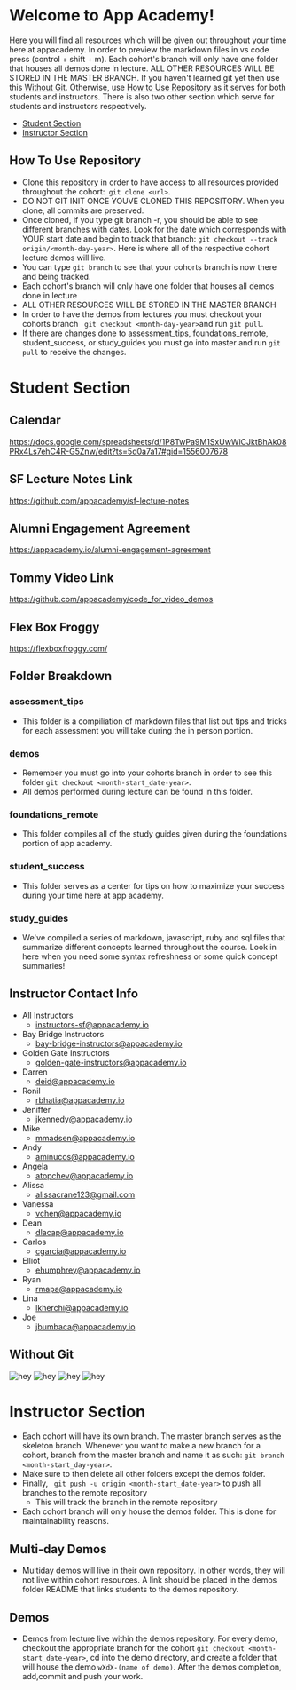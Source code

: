 # Welcome to App Academy! 

Here you will find all resources which will be given out throughout your time here at appacademy. In order to preview the markdown files in vs code press (control + shift + m). Each cohort's branch will only have one folder that houses all demos done in lecture. ALL OTHER RESOURCES WILL BE STORED IN THE MASTER BRANCH. If you haven't learned git yet then use this [Without Git](#without-git). Otherwise, use [How to Use Repository](#how-to-use-repository) as it serves for both students and instructors. There is also two other section which serve for students and instructors respectively. 

* [Student Section](#student-section)
* [Instructor Section](#instructor-section)

## How To Use Repository
* Clone this repository in order to have access to all resources provided throughout the cohort:``` git clone <url>```.
* DO NOT GIT INIT ONCE YOUVE CLONED THIS REPOSITORY. When you clone, all commits are preserved.
* Once cloned, if you type git branch -r, you should be able to see different branches with dates.  Look for the date which corresponds with YOUR start date and begin to track that branch: ```git checkout --track origin/<month-day-year>```. Here is where all of the respective cohort lecture demos will live.
* You can type ``` git branch ``` to see that your cohorts branch is now there and being tracked.
* Each cohort's branch will only have one folder that houses all demos done in lecture 
* ALL OTHER RESOURCES WILL BE STORED IN THE MASTER BRANCH 
* In order to have the demos from lectures you must checkout your cohorts branch ``` git checkout <month-day-year>```and run ```git pull```.
* If there are changes done to assessment_tips, foundations_remote, student_success, or study_guides you must go into master and run ```git pull``` to receive the changes.

# Student Section 
## Calendar 
https://docs.google.com/spreadsheets/d/1P8TwPa9M1SxUwWlCJktBhAk08PRx4Ls7ehC4R-G5Znw/edit?ts=5d0a7a17#gid=1556007678
## SF Lecture Notes Link 
https://github.com/appacademy/sf-lecture-notes
## Alumni Engagement Agreement
https://appacademy.io/alumni-engagement-agreement
## Tommy Video Link
https://github.com/appacademy/code_for_video_demos
## Flex Box Froggy
https://flexboxfroggy.com/

## Folder Breakdown  
### assessment_tips
* This folder is a compiliation of markdown files that list out tips and tricks for each assessment you will take during the in person portion.
### demos
* Remember you must go into your cohorts branch in order to see this folder ```git checkout <month-start_date-year>```.
* All demos performed during lecture can be found in this folder. 
### foundations_remote
* This folder compiles all of the study guides given during the foundations portion of app academy.
### student_success
* This folder serves as a center for tips on how to maximize your success during your time here at app academy. 
### study_guides
* We've compiled a series of markdown, javascript, ruby and sql files that summarize different concepts learned throughout the course.  Look in here when you need some syntax refreshness or some quick concept summaries!

## Instructor Contact Info 
* All Instructors 
    * instructors-sf@appacademy.io
* Bay Bridge Instructors
    * bay-bridge-instructors@appacademy.io
* Golden Gate Instructors 
    * golden-gate-instructors@appacademy.io
* Darren 
    * deid@appacademy.io
* Ronil
    *  rbhatia@appacademy.io
* Jeniffer
    * jkennedy@appacademy.io
* Mike 
    * mmadsen@appacademy.io
* Andy 
    * aminucos@appacademy.io
* Angela 
    * atopchev@appacademy.io
* Alissa 
    * alissacrane123@gmail.com
* Vanessa
    * vchen@appacademy.io
* Dean 
    * dlacap@appacademy.io
* Carlos 
    * cgarcia@appacademy.io
* Elliot
    * ehumphrey@appacademy.io
* Ryan 
    * rmapa@appacademy.io
* Lina
    * lkherchi@appacademy.io
* Joe
    * jbumbaca@appacademy.io

## Without Git
![hey](./assessment_tips/images/without_git1.png)
![hey](./assessment_tips/images/without_git2.png)
![hey](./assessment_tips/images/without_git3.png)
![hey](./assessment_tips/images/without_git4.png)

# Instructor Section

* Each cohort will have its own branch.  The master branch serves as the skeleton branch.  Whenever you want to make a new branch for a cohort, branch from the master branch and name it as such: ```git branch <month-start_day-year>```. 
* Make sure to then delete all other folders except the demos folder.
* Finally, ``` git push -u origin <month-start_date-year>``` to push all branches to the remote repository
    * This will track the branch in the remote repository 
* Each cohort branch will only house the demos folder. This is done for maintainability reasons.

## Multi-day Demos 
* Multiday demos will live in their own repository.  In other words, they will not live within cohort resources.  A link should be placed in the demos folder README that links students to the demos repository.

## Demos
*  Demos from lecture live within the demos repository.  For every demo, checkout the appropriate branch for the cohort ```git checkout <month-start_date-year>```, cd into the demo directory, and create a folder that will house the demo ``` wXdX-(name of demo) ```.  After the demos completion, add,commit and push your work.